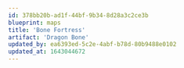 ```yaml
---
id: 378bb20b-ad1f-44bf-9b34-8d28a3c2ce3b
blueprint: maps
title: 'Bone Fortress'
artifact: 'Dragon Bone'
updated_by: ea6393ed-5c2e-4abf-b78d-80b9488e0102
updated_at: 1643044672
---
```


